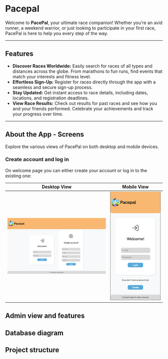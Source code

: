 # Pacepal

Welcome to **PacePal**, your ultimate race companion! Whether you're an avid runner, a weekend warrior, or just looking 
to participate in your first race, PacePal is here to help you every step of the way.

---
## Features

- **Discover Races Worldwide:** Easily search for races of all types and distances across the globe. From marathons to 
fun runs, find events that match your interests and fitness level.
- **Effortless Sign-Up:** Register for races directly through the app with a seamless and secure sign-up process.
- **Stay Updated:** Get instant access to race details, including dates, locations, and registration deadlines.
- **View Race Results:** Check out results for past races and see how you and your friends performed. Celebrate your 
achievements and track your progress over time.

---
## About the App - Screens

Explore the various views of PacePal on both desktop and mobile devices.

### Create account and log in

On welcome page you can either create your account or log in to the existing one:

| Desktop View                                    | Mobile View                                     |
|-------------------------------------------------|-------------------------------------------------|
| ![Welcome - Desktop](public/readme_img/img.png) | ![Welcome -Mobile](public/readme_img/img_1.png) |

## Admin view and features

## Database diagram

## Project structure

